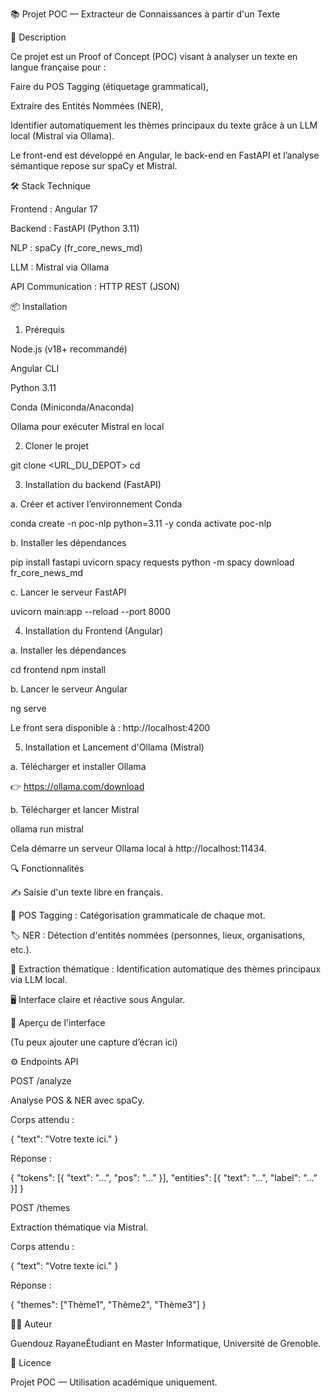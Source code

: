 📚 Projet POC — Extracteur de Connaissances à partir d'un Texte

🚀 Description

Ce projet est un Proof of Concept (POC) visant à analyser un texte en langue française pour :

Faire du POS Tagging (étiquetage grammatical),

Extraire des Entités Nommées (NER),

Identifier automatiquement les thèmes principaux du texte grâce à un LLM local (Mistral via Ollama).

Le front-end est développé en Angular, le back-end en FastAPI et l’analyse sémantique repose sur spaCy et Mistral.

🛠️ Stack Technique

Frontend : Angular 17

Backend : FastAPI (Python 3.11)

NLP : spaCy (fr_core_news_md)

LLM : Mistral via Ollama

API Communication : HTTP REST (JSON)

📦 Installation

1. Prérequis

Node.js (v18+ recommandé)

Angular CLI

Python 3.11

Conda (Miniconda/Anaconda)

Ollama pour exécuter Mistral en local

2. Cloner le projet

git clone <URL_DU_DEPOT>
cd <ton-projet>

3. Installation du backend (FastAPI)

a. Créer et activer l’environnement Conda

conda create -n poc-nlp python=3.11 -y
conda activate poc-nlp

b. Installer les dépendances

pip install fastapi uvicorn spacy requests
python -m spacy download fr_core_news_md

c. Lancer le serveur FastAPI

uvicorn main:app --reload --port 8000

4. Installation du Frontend (Angular)

a. Installer les dépendances

cd frontend
npm install

b. Lancer le serveur Angular

ng serve

Le front sera disponible à : http://localhost:4200

5. Installation et Lancement d'Ollama (Mistral)

a. Télécharger et installer Ollama

👉 https://ollama.com/download

b. Télécharger et lancer Mistral

ollama run mistral

Cela démarre un serveur Ollama local à http://localhost:11434.

🔍 Fonctionnalités

✍️ Saisie d'un texte libre en français.

📑 POS Tagging : Catégorisation grammaticale de chaque mot.

🏷️ NER : Détection d'entités nommées (personnes, lieux, organisations, etc.).

🎯 Extraction thématique : Identification automatique des thèmes principaux via LLM local.

🖥️ Interface claire et réactive sous Angular.

📸 Aperçu de l'interface

(Tu peux ajouter une capture d’écran ici)

⚙️ Endpoints API

POST /analyze

Analyse POS & NER avec spaCy.

Corps attendu :

{
  "text": "Votre texte ici."
}

Réponse :

{
  "tokens": [{ "text": "...", "pos": "..." }],
  "entities": [{ "text": "...", "label": "..." }]
}

POST /themes

Extraction thématique via Mistral.

Corps attendu :

{
  "text": "Votre texte ici."
}

Réponse :

{
  "themes": ["Thème1", "Thème2", "Thème3"]
}

🧑‍💻 Auteur

Guendouz RayaneÉtudiant en Master Informatique, Université de Grenoble.

📜 Licence

Projet POC — Utilisation académique uniquement.
